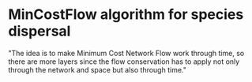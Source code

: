 # MinCostFlow algorithm for species dispersal

"The idea is to make Minimum Cost Network Flow work through time, so there are more layers since the flow conservation has to apply not only through the network and space but also through time."
